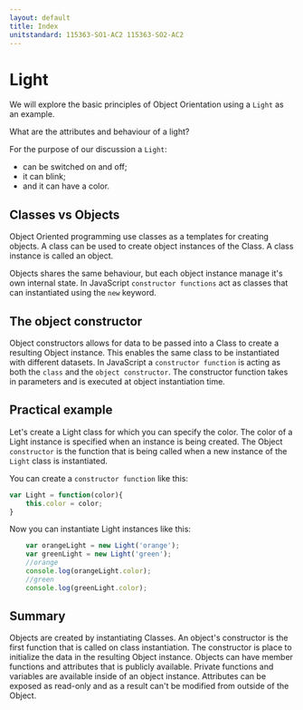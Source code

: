 ```yaml
---
layout: default
title: Index
unitstandard: 115363-SO1-AC2 115363-SO2-AC2 
---
```


# Light

We will explore the basic principles of Object Orientation using a `Light` as an example.

What are the attributes and behaviour of a light?

For the purpose of our discussion a `Light`:

* can be switched on and off;
* it can blink;
* and it can have a color.

## Classes vs Objects

Object Oriented programming use classes as a templates for creating objects. A class can be used to create object instances of the Class. A class instance is called an object.

Objects shares the same behaviour, but each object instance manage it's own internal state. In JavaScript `constructor functions` act as classes that can instantiated using the `new` keyword.

## The object constructor

Object constructors allows for data to be passed into a Class to create a resulting Object instance. This enables the same class to be instantiated with different datasets. In JavaScript a `constructor function` is acting as both the `class` and the `object constructor`. The constructor function takes in parameters and is executed at object instantiation time.

## Practical example

Let's create a Light class for which you can specify the color. The color of a Light instance is specified when an instance is being created. The Object `constructor` is the function that is being called when a new instance of the `Light` class is instantiated.

You can create a `constructor function` like this:

```javascript
var Light = function(color){
    this.color = color;
}
```
Now you can instantiate Light instances like this:

```javascript
    var orangeLight = new Light('orange');
    var greenLight = new Light('green');
    //orange
    console.log(orangeLight.color);
    //green
    console.log(greenLight.color);
```

## Summary

Objects are created by instantiating Classes. An object's constructor is the first function that is called on class instantiation. The constructor is place to initialize the data in the resulting Object instance. Objects can have member functions and attributes that is publicly available. Private functions and variables are available inside of an object instance. Attributes can be exposed as read-only and as a result can't be modified from outside of the Object.

